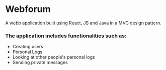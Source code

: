 # Webforum
A webb application built using React, JS and Java in a MVC design pattern.
### The application includes functionalities such as: 
* Creating users
* Personal Logs
* Looking at other people's personal logs
* Sending private messages

